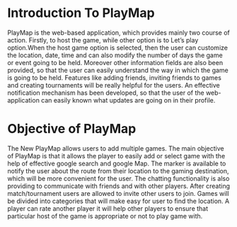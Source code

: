 # Introduction To PlayMap
PlayMap is the web-based application, which provides mainly two course of action. Firstly, to host the game, while other option is to Let’s play option.When the host game option is selected, then the user can customize the location, date,
time and can also modify the number of days the game or event going to be held. Moreover other information fields are also been provided, so that the user can easily understand the way in which the game is going to be held. Features like
adding friends, inviting friends to games and creating tournaments will be really helpful for the users. An effective notification mechanism has been developed, so that the user of the web-application can easily known what updates are going on in their profile.

# Objective of PlayMap
The New PlayMap allows users to add multiple games. The main objective of
PlayMap is that it allows the player to easily add or select game with the help of
effective google search and google Map. The marker is available to notify the user about
the route from their location to the gaming destination, which will be more convenient
for the user. The chatting functionality is also providing to communicate with friends
and with other players. After creating match/tournament users are allowed to invite
other users to join. Games will be divided into categories that will make easy for user
to find the location. A player can rate another player it will help other players to ensure
that particular host of the game is appropriate or not to play game with.
